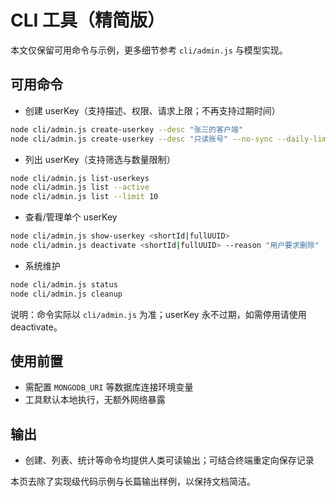 # CLI 工具（精简版）

本文仅保留可用命令与示例，更多细节参考 `cli/admin.js` 与模型实现。

## 可用命令

- 创建 userKey（支持描述、权限、请求上限；不再支持过期时间）
```bash
node cli/admin.js create-userkey --desc "张三的客户端"
node cli/admin.js create-userkey --desc "只读账号" --no-sync --daily-limit 100
```

- 列出 userKey（支持筛选与数量限制）
```bash
node cli/admin.js list-userkeys
node cli/admin.js list --active
node cli/admin.js list --limit 10
```

- 查看/管理单个 userKey
```bash
node cli/admin.js show-userkey <shortId|fullUUID>
node cli/admin.js deactivate <shortId|fullUUID> --reason "用户要求删除"
```

- 系统维护
```bash
node cli/admin.js status
node cli/admin.js cleanup
```

说明：命令实际以 `cli/admin.js` 为准；userKey 永不过期，如需停用请使用 deactivate。

## 使用前置
- 需配置 `MONGODB_URI` 等数据库连接环境变量
- 工具默认本地执行，无额外网络暴露

## 输出
- 创建、列表、统计等命令均提供人类可读输出；可结合终端重定向保存记录

本页去除了实现级代码示例与长篇输出样例，以保持文档简洁。